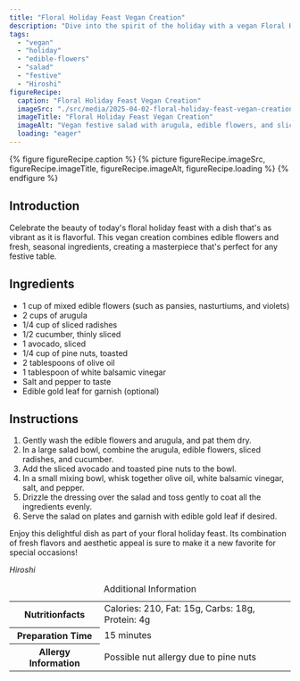 ```yaml
---
title: "Floral Holiday Feast Vegan Creation"
description: "Dive into the spirit of the holiday with a vegan Floral Holiday Feast featuring edible flowers and fresh ingredients. Perfect for a festive celebration!"
tags:
  - "vegan"
  - "holiday"
  - "edible-flowers"
  - "salad"
  - "festive"
  - "Hiroshi"
figureRecipe: 
  caption: "Floral Holiday Feast Vegan Creation"
  imageSrc: "./src/media/2025-04-02-floral-holiday-feast-vegan-creation-1748.png"
  imageTitle: "Floral Holiday Feast Vegan Creation"
  imageAlt: "Vegan festive salad with arugula, edible flowers, and sliced vegetables, topped with pine nuts and gold leaf, on a simple elegant table setting."
  loading: "eager"
---
```


{% figure figureRecipe.caption %}
{% picture figureRecipe.imageSrc, figureRecipe.imageTitle, figureRecipe.imageAlt, figureRecipe.loading %}
{% endfigure %}

## Introduction

Celebrate the beauty of today's floral holiday feast with a dish that's as vibrant as it is flavorful. This vegan creation combines edible flowers and fresh, seasonal ingredients, creating a masterpiece that's perfect for any festive table.

## Ingredients

- 1 cup of mixed edible flowers (such as pansies, nasturtiums, and violets)
- 2 cups of arugula
- 1/4 cup of sliced radishes
- 1/2 cucumber, thinly sliced
- 1 avocado, sliced
- 1/4 cup of pine nuts, toasted
- 2 tablespoons of olive oil
- 1 tablespoon of white balsamic vinegar
- Salt and pepper to taste
- Edible gold leaf for garnish (optional)

## Instructions

1. Gently wash the edible flowers and arugula, and pat them dry.
2. In a large salad bowl, combine the arugula, edible flowers, sliced radishes, and cucumber.
3. Add the sliced avocado and toasted pine nuts to the bowl.
4. In a small mixing bowl, whisk together olive oil, white balsamic vinegar, salt, and pepper.
5. Drizzle the dressing over the salad and toss gently to coat all the ingredients evenly.
6. Serve the salad on plates and garnish with edible gold leaf if desired.

Enjoy this delightful dish as part of your floral holiday feast. Its combination of fresh flavors and aesthetic appeal is sure to make it a new favorite for special occasions!

*Hiroshi*

<table><caption class='sr-only'>Additional Information</caption><tr><th>Nutritionfacts</th><td>Calories: 210, Fat: 15g, Carbs: 18g, Protein: 4g&nbsp;</td></tr><tr><th>Preparation Time</th><td>15 minutes&nbsp;</td></tr><tr><th>Allergy Information</th><td>Possible nut allergy due to pine nuts&nbsp;</td></tr></table>


